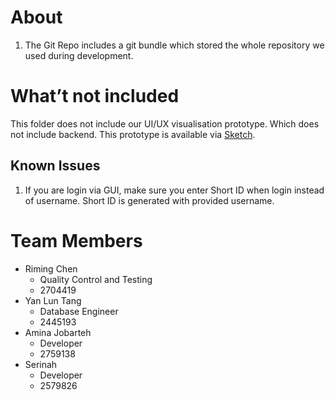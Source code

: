 # About
1. The Git Repo includes a git bundle which stored the whole repository we used during development.

# What’t not included
This folder does not include our UI/UX visualisation prototype. Which does not include backend. This prototype is available via [Sketch](https://sketch.com/s/64b97842-91cf-4b57-9855-0f36b8a8e38f).

## Known Issues
1. If you are login via GUI, make sure you enter Short ID when login instead of username. Short ID is generated with provided username.

# Team Members
- Riming Chen
	- Quality Control and Testing
	- 2704419
- Yan Lun Tang
  	- Database Engineer
  	- 2445193
- Amina Jobarteh
	- Developer
    - 2759138
- Serinah
	- Developer
    - 2579826